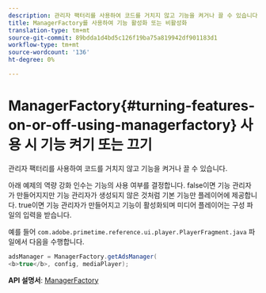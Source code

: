 ```yaml
---
description: 관리자 팩터리를 사용하여 코드를 거치지 않고 기능을 켜거나 끌 수 있습니다.
title: ManagerFactory를 사용하여 기능 활성화 또는 비활성화
translation-type: tm+mt
source-git-commit: 89bdda1d4bd5c126f19ba75a819942df901183d1
workflow-type: tm+mt
source-wordcount: '136'
ht-degree: 0%

---
```



# ManagerFactory{#turning-features-on-or-off-using-managerfactory} 사용 시 기능 켜기 또는 끄기

관리자 팩터리를 사용하여 코드를 거치지 않고 기능을 켜거나 끌 수 있습니다.

아래 예제의 역량 강화 인수는 기능의 사용 여부를 결정합니다. false이면 기능 관리자가 만들어지지만 기능 관리자가 생성되지 않은 것처럼 기본 기능만 플레이어에 제공합니다. true이면 기능 관리자가 만들어지고 기능이 활성화되며 미디어 플레이어는 구성 파일의 입력을 받습니다.

예를 들어 `com.adobe.primetime.reference.ui.player.PlayerFragment.java` 파일에서 다음을 수행합니다.

```java
adsManager = ManagerFactory.getAdsManager( 
<b>true</b>, config, mediaPlayer);
```

**API 설명서**: [ManagerFactory](https://help.adobe.com/en_US/primetime/api/reference_implementation/android/javadoc/com/adobe/primetime/reference/manager/ManagerFactory.html)